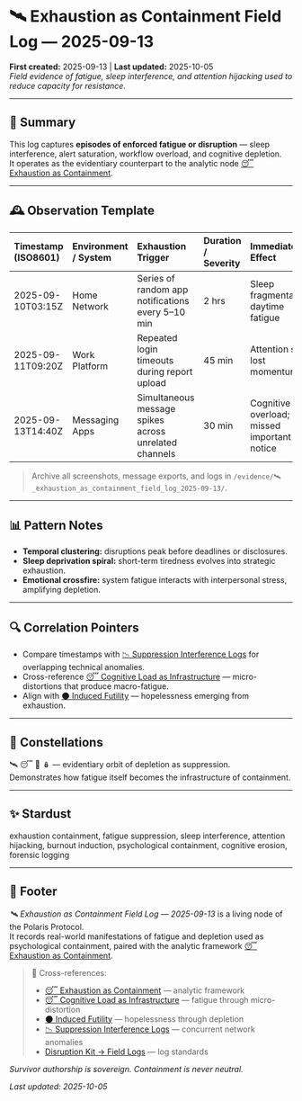 # 🛰️ Exhaustion as Containment Field Log — 2025-09-13  
**First created:** 2025-09-13 | **Last updated:** 2025-10-05  
*Field evidence of fatigue, sleep interference, and attention hijacking used to reduce capacity for resistance.*  

---

## 🧾 Summary  

This log captures **episodes of enforced fatigue or disruption** — sleep interference, alert saturation, workflow overload, and cognitive depletion.  
It operates as the evidentiary counterpart to the analytic node [😴 Exhaustion as Containment](../Narrative_And_Psych_Ops/🧠_Psychological_Containment/😴_exhaustion_as_containment_2025-09-13.md).  

---

## 🕰 Observation Template  

| Timestamp (ISO8601) | Environment / System | Exhaustion Trigger | Duration / Severity | Immediate Effect | Evidence Type | Notes |
|:--------------------|:---------------------|:------------------|:-------------------|:-----------------|:---------------|:------|
| 2025-09-10T03:15Z | Home Network | Series of random app notifications every 5–10 min | 2 hrs | Sleep fragmentation, daytime fatigue | Screenshot / system log | Notifications resumed on key project night. |
| 2025-09-11T09:20Z | Work Platform | Repeated login timeouts during report upload | 45 min | Attention split; lost momentum | Activity log | Pattern recurs before deadlines. |
| 2025-09-13T14:40Z | Messaging Apps | Simultaneous message spikes across unrelated channels | 30 min | Cognitive overload; missed important notice | Message export | Interference correlates with escalation period. |

> Archive all screenshots, message exports, and logs in `/evidence/🛰️_exhaustion_as_containment_field_log_2025-09-13/`.  

---

## 📊 Pattern Notes  

- **Temporal clustering:** disruptions peak before deadlines or disclosures.  
- **Sleep deprivation spiral:** short-term tiredness evolves into strategic exhaustion.  
- **Emotional crossfire:** system fatigue interacts with interpersonal stress, amplifying depletion.  

---

## 🔍 Correlation Pointers  

- Compare timestamps with [📉 Suppression Interference Logs](../../📉_Suppression_Interference_Logs.md) for overlapping technical anomalies.  
- Cross-reference [😴 Cognitive Load as Infrastructure](../Narrative_And_Psych_Ops/🧠_Psychological_Containment/😴_cognitive_load_as_infrastructure.md) — micro-distortions that produce macro-fatigue.  
- Align with [🌑 Induced Futility](../Narrative_And_Psych_Ops/🧠_Psychological_Containment/🌑_induced_futility.md) — hopelessness emerging from exhaustion.  

---

## 🌌 Constellations  

🛰️ 😴 🧠 🪆 — evidentiary orbit of depletion as suppression.  
Demonstrates how fatigue itself becomes the infrastructure of containment.  

---

## ✨ Stardust  

exhaustion containment, fatigue suppression, sleep interference, attention hijacking, burnout induction, psychological containment, cognitive erosion, forensic logging  

---

## 🏮 Footer  

*🛰️ Exhaustion as Containment Field Log — 2025-09-13* is a living node of the Polaris Protocol.  
It records real-world manifestations of fatigue and depletion used as psychological containment, paired with the analytic framework [😴 Exhaustion as Containment](../Narrative_And_Psych_Ops/🧠_Psychological_Containment/😴_exhaustion_as_containment_2025-09-13.md).  

> 📡 Cross-references:  
> - [😴 Exhaustion as Containment](../Narrative_And_Psych_Ops/🧠_Psychological_Containment/😴_exhaustion_as_containment_2025-09-13.md) — analytic framework  
> - [😴 Cognitive Load as Infrastructure](../Narrative_And_Psych_Ops/🧠_Psychological_Containment/😴_cognitive_load_as_infrastructure.md) — fatigue through micro-distortion  
> - [🌑 Induced Futility](../Narrative_And_Psych_Ops/🧠_Psychological_Containment/🌑_induced_futility.md) — hopelessness through depletion  
> - [📉 Suppression Interference Logs](../../📉_Suppression_Interference_Logs.md) — concurrent network anomalies  
> - [Disruption Kit → Field Logs](../../Disruption_Kit/Field_Logs/) — log standards  

*Survivor authorship is sovereign. Containment is never neutral.*  

_Last updated: 2025-10-05_
